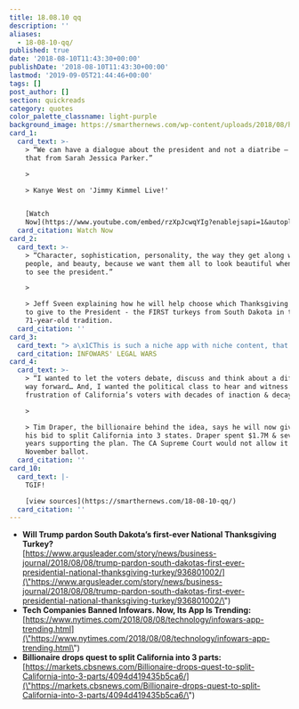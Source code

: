 ```yaml
---
title: 18.08.10 qq
description: ''
aliases:
  - 18-08-10-qq/
published: true
date: '2018-08-10T11:43:30+00:00'
publishDate: '2018-08-10T11:43:30+00:00'
lastmod: '2019-09-05T21:44:46+00:00'
tags: []
post_author: []
section: quickreads
category: quotes
color_palette_classname: light-purple
background_image: https://smarthernews.com/wp-content/uploads/2018/08/hands-1939895_1280.png
card_1:
  card_text: >-
    > “We can have a dialogue about the president and not a diatribe – I got
    that from Sarah Jessica Parker.”

    > 

    > Kanye West on 'Jimmy Kimmel Live!'


    [Watch
    Now](https://www.youtube.com/embed/rzXpJcwqYIg?enablejsapi=1&autoplay=1&rel=0)
  card_citation: Watch Now
card_2:
  card_text: >-
    > “Character, sophistication, personality, the way they get along with other
    people, and beauty, because we want them all to look beautiful when they go
    to see the president.”

    > 

    > Jeff Sveen explaining how he will help choose which Thanksgiving turkeys
    to give to the President - the FIRST turkeys from South Dakota in the
    71-year-old tradition.
  card_citation: ''
card_3:
  card_text: "> a\x1CThis is such a niche app with niche content, that for it to make that sort of jump means it has become very interesting to a much broader audience. Essentially, ita\x19s gone from being niche to being mainstream.a\x1D\n> \n> Jonathan Kay, co-founder of Apptopia, an app analytics firm, to the New York Times on the sudden boom of the InfoWars app on the same week prominent social media platforms removed some of its content.\n\n[INFOWARS' LEGAL WARS](https://smarthernews.com/18-08-09-alex-jones/)"
  card_citation: INFOWARS' LEGAL WARS
card_4:
  card_text: >-
    > “I wanted to let the voters debate, discuss and think about a different
    way forward… And, I wanted the political class to hear and witness the
    frustration of California’s voters with decades of inaction & decay.”

    > 

    > Tim Draper, the billionaire behind the idea, says he will now give up on
    his bid to split California into 3 states. Draper spent $1.7M & several
    years supporting the plan. The CA Supreme Court would not allow it on the
    November ballot.
  card_citation: ''
card_10:
  card_text: |-
    TGIF!

    [view sources](https://smarthernews.com/18-08-10-qq/)
  card_citation: ''
---
```

*   **Will Trump pardon South Dakota’s first-ever National Thanksgiving Turkey?**  
    [https://www.argusleader.com/story/news/business-journal/2018/08/08/trump-pardon-south-dakotas-first-ever-presidential-national-thanksgiving-turkey/936801002/](\"https://www.argusleader.com/story/news/business-journal/2018/08/08/trump-pardon-south-dakotas-first-ever-presidential-national-thanksgiving-turkey/936801002/\")
*   **Tech Companies Banned Infowars. Now, Its App Is Trending:**  
    [https://www.nytimes.com/2018/08/08/technology/infowars-app-trending.html](\"https://www.nytimes.com/2018/08/08/technology/infowars-app-trending.html\")
*   **Billionaire drops quest to split California into 3 parts:**  
    [https://markets.cbsnews.com/Billionaire-drops-quest-to-split-California-into-3-parts/4094d419435b5ca6/](\"https://markets.cbsnews.com/Billionaire-drops-quest-to-split-California-into-3-parts/4094d419435b5ca6/\")